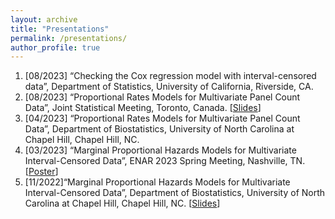 ```yaml
---
layout: archive
title: "Presentations"
permalink: /presentations/
author_profile: true
---
```


1. [08/2023] “Checking the Cox regression model with interval-censored data”, Department of Statistics, University of California, Riverside, CA.
2. [08/2023] “Proportional Rates Models for Multivariate Panel Count Data”, Joint Statistical Meeting, Toronto, Canada. \[[Slides](/files/presentations/panelcount-JSM2023.pdf)\]
3. [04/2023] “Proportional Rates Models for Multivariate Panel Count Data”, Department of Biostatistics, University of North Carolina at Chapel Hill, Chapel Hill, NC.
4. [03/2023] “Marginal Proportional Hazards Models for Multivariate Interval-Censored Data”, ENAR 2023 Spring Meeting, Nashville, TN. \[[Poster](/files/presentations/ENAR2023.pdf)\]
5. [11/2022]“Marginal Proportional Hazards Models for Multivariate Interval-Censored Data”, Department of Biostatistics, University of North Carolina at Chapel Hill, Chapel Hill, NC. \[[Slides](/files/presentations/UNC-seminar-2022.pdf)\]
